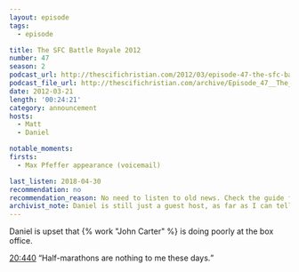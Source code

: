```yaml
---
layout: episode
tags:
  - episode

title: The SFC Battle Royale 2012
number: 47
season: 2
podcast_url: http://thescifichristian.com/2012/03/episode-47-the-sfc-battle-royale-2012/
podcast_file_url: http://thescifichristian.com/archive/Episode_47__The_SFC_Battle_Royale_20.mp3
date: 2012-03-21
length: '00:24:21'
category: announcement
hosts:
  - Matt
  - Daniel

notable_moments:
firsts:
  - Max Pfeffer appearance (voicemail)

last_listen: 2018-04-30
recommendation: no
recommendation_reason: No need to listen to old news. Check the guide for what's interesting in hindsight.
archivist_note: Daniel is still just a guest host, as far as I can tell. 
---
```

Daniel is upset that {% work "John Carter" %} is doing poorly at the box office.

<div class="quote">
  <a class="timestamp tag is-medium is-rounded is-primary" href="http://thescifichristian.com/2012/03/episode-47-the-sfc-battle-royale-2012//#t=20:44">20:440</a>
  <q class="matt">Half-marathons are nothing to me these days.</q>
</div>